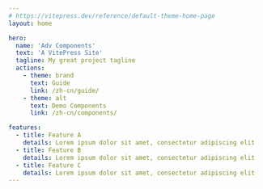 ```yaml
---
# https://vitepress.dev/reference/default-theme-home-page
layout: home

hero:
  name: 'Adv Components'
  text: 'A VitePress Site'
  tagline: My great project tagline
  actions:
    - theme: brand
      text: Guide
      link: /zh-cn/guide/
    - theme: alt
      text: Demo Components
      link: /zh-cn/components/

features:
  - title: Feature A
    details: Lorem ipsum dolor sit amet, consectetur adipiscing elit
  - title: Feature B
    details: Lorem ipsum dolor sit amet, consectetur adipiscing elit
  - title: Feature C
    details: Lorem ipsum dolor sit amet, consectetur adipiscing elit
---
```


